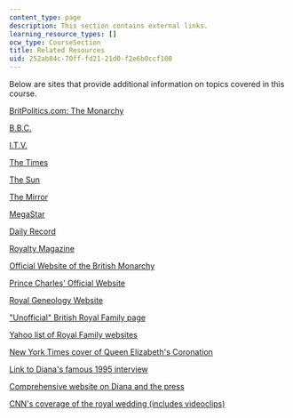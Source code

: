 ```yaml
---
content_type: page
description: This section contains external links.
learning_resource_types: []
ocw_type: CourseSection
title: Related Resources
uid: 252ab84c-70ff-fd21-21d0-f2e6b0ccf100
---
```


Below are sites that provide additional information on topics covered in this course.

[BritPolitics.com: The Monarchy](http://www.royal.gov.uk/output/Page1.asp)

[B.B.C.](http://www.bbc.co.uk/)

[I.T.V.](http://www.itv.com/)

[The Times](http://www.timesonline.co.uk/)

[The Sun](http://www.thesun.co.uk/)

[The Mirror](http://www.mirror.co.uk/)

[MegaStar](http://www.megastar.co.uk/)

[Daily Record](http://www.dailyrecord.co.uk/)

[Royalty Magazine](http://www.royalty-magazine.com/)

[Official Website of the British Monarchy](http://www.royal.gov.uk/output/Page1.asp)

[Prince Charles' Official Website](http://www.princeofwales.gov.uk/)

[Royal Geneology Website](http://www.royal-genealogy.com/start.html) 

["Unofficial" British Royal Family page](http://www.geocities.ws/harrisray78/the-unofficial-british-royal-family-pages.html)

[Yahoo list of Royal Family websites](http://search.yahoo.com/bin/search?p=british+royal+family)

[New York Times cover of Queen Elizabeth's Coronation](http://www.nytimes.com/learning/general/onthisday/big/0602.html)

[Link to Diana's famous 1995 interview](http://www.pbs.org/wgbh/pages/frontline/shows/royals/interviews/bbc.html)

[Comprehensive website on Diana and the press](http://www.pbs.org/wgbh/pages/frontline/shows/royals/)

[CNN's coverage of the royal wedding (includes videoclips)](http://www.cnn.com/WORLD/9708/31/diana.life/index.html#1)